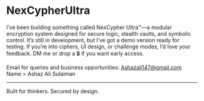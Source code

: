 # NexCypherUltra
I’ve been building something called NexCypher Ultra™—a modular encryption system designed for secure logic, stealth vaults, and symbolic control.
It’s still in development, but I’ve got a demo version ready for testing.
If you’re into ciphers, UI design, or challenge modes, I’d love your feedback.
DM me or drop a 🔒 if you want early access.

Email for queries and business opportunities: Ashazali147@gmail.com 
Name = Ashaz Ali Sulaiman
____________________________________________________________________________________________________________________________________________________
Built for thinkers. Secured by design.


